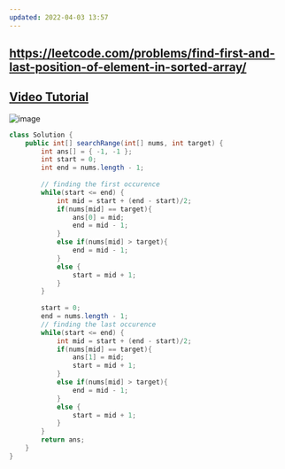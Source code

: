 ```yaml
---
updated: 2022-04-03 13:57
---
```

## https://leetcode.com/problems/find-first-and-last-position-of-element-in-sorted-array/

## [Video Tutorial](https://youtu.be/W9QJ8HaRvJQ?t=3733)

![image](https://user-images.githubusercontent.com/64855541/130629074-2a8cb570-19d4-414d-97bf-306c6fba183b.png)


```java
class Solution {
    public int[] searchRange(int[] nums, int target) {
        int ans[] = { -1, -1 };
        int start = 0;
        int end = nums.length - 1;
        
        // finding the first occurence
        while(start <= end) {
            int mid = start + (end - start)/2;
            if(nums[mid] == target){
                ans[0] = mid;
                end = mid - 1;
            }
            else if(nums[mid] > target){
                end = mid - 1;
            }
            else {
                start = mid + 1;
            }
        }
        
        start = 0;
        end = nums.length - 1;
        // finding the last occurence
        while(start <= end) {
            int mid = start + (end - start)/2;
            if(nums[mid] == target){
                ans[1] = mid;
                start = mid + 1;
            }
            else if(nums[mid] > target){
                end = mid - 1;
            }
            else {
                start = mid + 1;
            }
        }
        return ans;
    }
}
```
